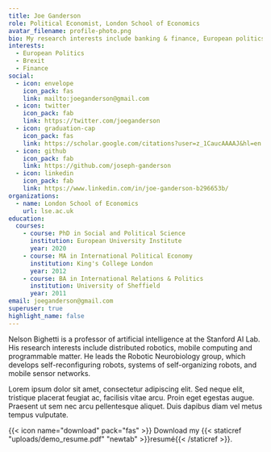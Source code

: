 ```yaml
---
title: Joe Ganderson
role: Political Economist, London School of Economics
avatar_filename: profile-photo.png
bio: My research interests include banking & finance, European politics and Brexit
interests:
  - European Politics
  - Brexit
  - Finance
social:
  - icon: envelope
    icon_pack: fas
    link: mailto:joeganderson@gmail.com
  - icon: twitter
    icon_pack: fab
    link: https://twitter.com/joeganderson
  - icon: graduation-cap
    icon_pack: fas
    link: https://scholar.google.com/citations?user=z_1CaucAAAAJ&hl=en
  - icon: github
    icon_pack: fab
    link: https://github.com/joseph-ganderson
  - icon: linkedin
    icon_pack: fab
    link: https://www.linkedin.com/in/joe-ganderson-b296653b/
organizations:
  - name: London School of Economics
    url: lse.ac.uk
education:
  courses:
    - course: PhD in Social and Political Science
      institution: European University Institute
      year: 2020
    - course: MA in International Political Economy
      institution: King's College London
      year: 2012
    - course: BA in International Relations & Politics
      institution: University of Sheffield
      year: 2011
email: joeganderson@gmail.com
superuser: true
highlight_name: false
---
```


Nelson Bighetti is a professor of artificial intelligence at the Stanford AI Lab. His research interests include distributed robotics, mobile computing and programmable matter. He leads the Robotic Neurobiology group, which develops self-reconfiguring robots, systems of self-organizing robots, and mobile sensor networks.

Lorem ipsum dolor sit amet, consectetur adipiscing elit. Sed neque elit, tristique placerat feugiat ac, facilisis vitae arcu. Proin eget egestas augue. Praesent ut sem nec arcu pellentesque aliquet. Duis dapibus diam vel metus tempus vulputate.

{{< icon name="download" pack="fas" >}} Download my {{< staticref "uploads/demo_resume.pdf" "newtab" >}}resumé{{< /staticref >}}.
